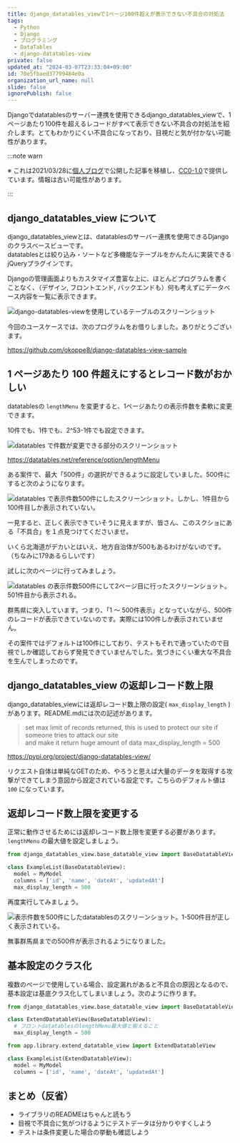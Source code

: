 ```yaml
---
title: django_datatables_viewで1ページ100件超えが表示できない不具合の対処法
tags:
  - Python
  - Django
  - プログラミング
  - DataTables
  - django-datatables-view
private: false
updated_at: "2024-03-07T23:33:04+09:00"
id: 70e5fbaed37799484e0a
organization_url_name: null
slide: false
ignorePublish: false
---
```


Djangoでdatatablesのサーバー連携を使用できるdjango_datatables_viewで、1ページあたり100件を超えるレコードがすべて表示できない不具合の対処法を紹介します。とてもわかりにくい不具合になっており、目視だと気が付かない可能性があります。

:::note warn

※ これは2021/03/28に[個人ブログ](https://bicstone.me)で公開した記事を移植し、[CC0-1.0](https://creativecommons.org/publicdomain/zero/1.0/deed.ja)で提供しています。情報は古い可能性があります。

:::

## django_datatables_view について

django_datatables_viewとは、datatablesのサーバー連携を使用できるDjangoのクラスベースビューです。  
datatablesとは絞り込み・ソートなど多機能なテーブルをかんたんに実装できるjQueryプラグインです。

Djangoの管理画面よりもカスタマイズ豊富な上に、ほとんどプログラムを書くことなく、（デザイン, フロントエンド, バックエンドも）何も考えずにデータベース内容を一覧に表示できます。

![django-datatables-viewを使用しているテーブルのスクリーンショット](https://qiita-image-store.s3.ap-northeast-1.amazonaws.com/0/684999/b9f9deba-cd7e-6fad-ef2d-86d9c3c26390.png)

今回のユースケースでは、次のプログラムをお借りしました。ありがとうございます。

https://github.com/okoppe8/django-datatables-view-sample

## 1 ページあたり 100 件超えにするとレコード数がおかしい

datatablesの `lengthMenu` を変更すると、1ページあたりの表示件数を柔軟に変更できます。

10件でも、1件でも、2^53-1件でも設定できます。

![datatables で件数が変更できる部分のスクリーンショット](https://qiita-image-store.s3.ap-northeast-1.amazonaws.com/0/684999/25b47c4c-a350-9707-e374-64e5b4096a23.png)

https://datatables.net/reference/option/lengthMenu

ある案件で、最大「500件」の選択ができるように設定していました。500件にすると次のようになります。

![datatables で表示件数500件にしたスクリーンショット。しかし、1件目から100件目しか表示されていない。](https://qiita-image-store.s3.ap-northeast-1.amazonaws.com/0/684999/00d7526d-35e9-27c5-e709-203e28366cb5.png)

一見すると、正しく表示できていそうに見えますが、皆さん、このスクショにある「不具合」を１点見つけてくださいませ。

いくら北海道がデカいとはいえ、地方自治体が500もあるわけがないのです。（ちなみに179あるらしいです）

試しに次のページに行ってみましょう。

![datatables の表示件数500件にして2ページ目に行ったスクリーンショット。501件目から表示される。](https://qiita-image-store.s3.ap-northeast-1.amazonaws.com/0/684999/021c0e06-6053-d40e-18f2-e2a0f59d51e5.png)

群馬県に突入しています。つまり、「1 ～ 500件表示」となっていながら、500件のレコードが表示できていないのです。実際には100件しか表示されていません。

その案件ではデフォルトは100件にしており、テストもそれで通っていたので目視でしか確認しておらず発見できていませんでした。気づきにくい重大な不具合を生んでしまったのです。

## django_datatables_view の返却レコード数上限

django_datatables_viewには返却レコード数上限の設定( `max_display_length` )があります。README.mdには次の記述があります。

> set max limit of records returned, this is used to protect our site if someone tries to attack our site  
> and make it return huge amount of data max_display_length = 500

https://pypi.org/project/django-datatables-view/

リクエスト自体は単純なGETのため、やろうと思えば大量のデータを取得する攻撃ができてしまう意図から設定されている設定です。こちらのデフォルト値は `100` になっています。

## 返却レコード数上限を変更する

正常に動作させるためには返却レコード数上限を変更する必要があります。`lengthMenu` の最大値を設定しましょう。

```py
from django_datatables_view.base_datatable_view import BaseDatatableView

class ExampleList(BaseDatatableView):
  model = MyModel
  columns = ['id', 'name', 'dateAt', 'updatedAt']
  max_display_length = 500
```

再度実行してみましょう。

![表示件数を500件にしたdatatablesのスクリーンショット。1-500件目が正しく表示されている。](https://qiita-image-store.s3.ap-northeast-1.amazonaws.com/0/684999/04f4d670-500c-45f9-6ccf-408296c61659.png)

無事群馬県までの500件が表示されるようになりました。

## 基本設定のクラス化

複数のページで使用している場合、設定漏れがあると不具合の原因となるので、基本設定は基底クラス化してしまいましょう。次のように作ります。

```py
from django_datatables_view.base_datatable_view import BaseDatatableView

class ExtendDatatableView(BaseDatatableView):
  # フロントdatatablesのlengthMenu最大値と揃えること
  max_display_length = 500
```

```py
from app.library.extend_datatable_view import ExtendDatatableView

class ExampleList(ExtendDatatableView):
  model = MyModel
  columns = ['id', 'name', 'dateAt', 'updatedAt']
```

## まとめ（反省）

- ライブラリのREADMEはちゃんと読もう
- 目視で不具合に気がつけるようにテストデータは分かりやすくしよう
- テストは条件変更した場合の挙動も確認しよう
